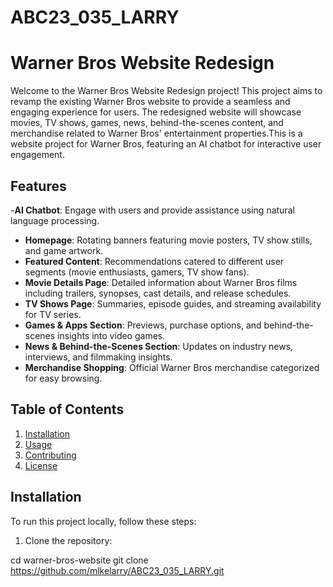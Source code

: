 # ABC23_035_LARRY
# Warner Bros Website Redesign

Welcome to the Warner Bros Website Redesign project! This project aims to revamp the existing Warner Bros website to provide a seamless and engaging experience for users. The redesigned website will showcase movies, TV shows, games, news, behind-the-scenes content, and merchandise related to Warner Bros' entertainment properties.This is a website project for Warner Bros, featuring an AI chatbot for interactive user engagement.

## Features
-**AI Chatbot**: Engage with users and provide assistance using natural language processing.
- **Homepage**: Rotating banners featuring movie posters, TV show stills, and game artwork.
- **Featured Content**: Recommendations catered to different user segments (movie enthusiasts, gamers, TV show fans).
- **Movie Details Page**: Detailed information about Warner Bros films including trailers, synopses, cast details, and release schedules.
- **TV Shows Page**: Summaries, episode guides, and streaming availability for TV series.
- **Games & Apps Section**: Previews, purchase options, and behind-the-scenes insights into video games.
- **News & Behind-the-Scenes Section**: Updates on industry news, interviews, and filmmaking insights.
- **Merchandise Shopping**: Official Warner Bros merchandise categorized for easy browsing.

## Table of Contents

1. [Installation](#installation)
2. [Usage](#usage)
3. [Contributing](#contributing)
4. [License](#license)

## Installation

To run this project locally, follow these steps:

1. Clone the repository:

  cd warner-bros-website
   git clone https://github.com/mlkelarry/ABC23_035_LARRY.git

